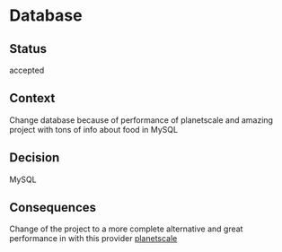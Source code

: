 ﻿# Database

## Status

accepted

## Context

Change database because of performance of planetscale and amazing project with tons of info about food in MySQL

## Decision

MySQL

## Consequences

Change of the project to a more complete alternative and great performance in with this
provider [planetscale](https://planetscale.com/)